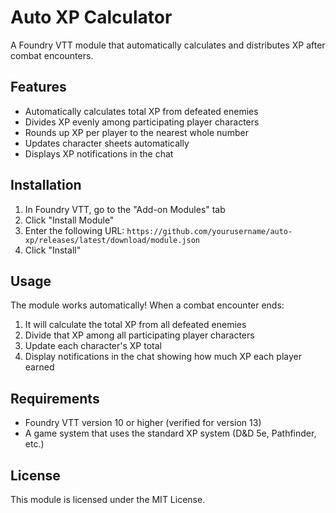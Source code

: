# Auto XP Calculator

A Foundry VTT module that automatically calculates and distributes XP after combat encounters.

## Features

- Automatically calculates total XP from defeated enemies
- Divides XP evenly among participating player characters
- Rounds up XP per player to the nearest whole number
- Updates character sheets automatically
- Displays XP notifications in the chat

## Installation

1. In Foundry VTT, go to the "Add-on Modules" tab
2. Click "Install Module"
3. Enter the following URL: `https://github.com/yourusername/auto-xp/releases/latest/download/module.json`
4. Click "Install"

## Usage

The module works automatically! When a combat encounter ends:
1. It will calculate the total XP from all defeated enemies
2. Divide that XP among all participating player characters
3. Update each character's XP total
4. Display notifications in the chat showing how much XP each player earned

## Requirements

- Foundry VTT version 10 or higher (verified for version 13)
- A game system that uses the standard XP system (D&D 5e, Pathfinder, etc.)

## License

This module is licensed under the MIT License.
